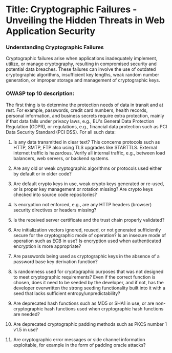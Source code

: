 # Title: Cryptographic Failures - Unveiling the Hidden Threats in Web Application Security

### Understanding Cryptographic Failures

Cryptographic failures arise when applications inadequately implement, utilize, or manage cryptography, resulting in compromised security and potential data breaches. These failures can involve the use of outdated cryptographic algorithms, insufficient key lengths, weak random number generation, or improper storage and management of cryptographic keys.

### OWASP top 10 description:

The first thing is to determine the protection needs of data in transit and at rest. For example, passwords, credit card numbers, health records, personal information, and business secrets require extra protection, mainly if that data falls under privacy laws, e.g., EU's General Data Protection Regulation (GDPR), or regulations, e.g., financial data protection such as PCI Data Security Standard (PCI DSS). For all such data:

1. Is any data transmitted in clear text? This concerns protocols such as HTTP, SMTP, FTP also using TLS upgrades like STARTTLS. External internet traffic is hazardous. Verify all internal traffic, e.g., between load balancers, web servers, or backend systems.

2. Are any old or weak cryptographic algorithms or protocols used either by default or in older code?

3. Are default crypto keys in use, weak crypto keys generated or re-used, or is proper key management or rotation missing? Are crypto keys checked into source code repositories?

4. Is encryption not enforced, e.g., are any HTTP headers (browser) security directives or headers missing?

5. Is the received server certificate and the trust chain properly validated?

6. Are initialization vectors ignored, reused, or not generated sufficiently secure for the cryptographic mode of operation? Is an insecure mode of operation such as ECB in use? Is encryption used when authenticated encryption is more appropriate?

7. Are passwords being used as cryptographic keys in the absence of a password base key derivation function?

8. Is randomness used for cryptographic purposes that was not designed to meet cryptographic requirements? Even if the correct function is chosen, does it need to be seeded by the developer, and if not, has the developer overwritten the strong seeding functionality built into it with a seed that lacks sufficient entropy/unpredictability?

9. Are deprecated hash functions such as MD5 or SHA1 in use, or are non-cryptographic hash functions used when cryptographic hash functions are needed?

10. Are deprecated cryptographic padding methods such as PKCS number 1 v1.5 in use?

11. Are cryptographic error messages or side channel information exploitable, for example in the form of padding oracle attacks?